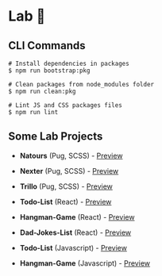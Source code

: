 # Lab 🧪

## CLI Commands

```shell
# Install dependencies in packages
$ npm run bootstrap:pkg

# Clean packages from node_modules folder
$ npm run clean:pkg

# Lint JS and CSS packages files
$ npm run lint
```

## Some Lab Projects

- **Natours** (Pug, SCSS) - [Preview](https://sass-natours.netlify.com)
- **Nexter** (Pug, SCSS) - [Preview](https://sass-nexter.netlify.com)
- **Trillo** (Pug, SCSS) - [Preview](https://sass-trillo.netlify.com)

- **Todo-List** (React) - [Preview](https://rc-todolist.netlify.com)
- **Hangman-Game** (React) - [Preview](https://rc-hangman-game.netlify.com)
- **Dad-Jokes-List** (React) - [Preview](https://rc-dad-jokes.netlify.com)

- **Todo-List** (Javascript) - [Preview](https://js-todos-app.netlify.com)
- **Hangman-Game** (Javascript) - [Preview](https://js-hangman-game.netlify.com)
